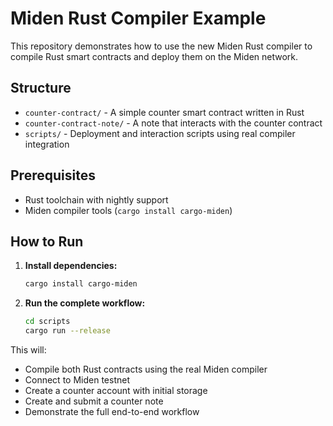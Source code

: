 # Miden Rust Compiler Example

This repository demonstrates how to use the new Miden Rust compiler to compile Rust smart contracts and deploy them on the Miden network.

## Structure

- `counter-contract/` - A simple counter smart contract written in Rust
- `counter-contract-note/` - A note that interacts with the counter contract  
- `scripts/` - Deployment and interaction scripts using real compiler integration

## Prerequisites

- Rust toolchain with nightly support
- Miden compiler tools (`cargo install cargo-miden`)

## How to Run

1. **Install dependencies:**
   ```bash
   cargo install cargo-miden
   ```

2. **Run the complete workflow:**
   ```bash
   cd scripts
   cargo run --release
   ```

This will:
- Compile both Rust contracts using the real Miden compiler
- Connect to Miden testnet
- Create a counter account with initial storage
- Create and submit a counter note
- Demonstrate the full end-to-end workflow